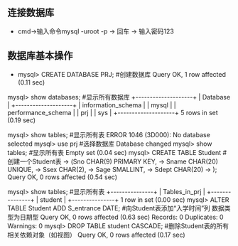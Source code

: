 ## 连接数据库
* cmd->输入命令mysql -uroot -p -> 回车 -> 输入密码123
## 数据库基本操作
* mysql> CREATE DATABASE PRJ;  #创建数据库
Query OK, 1 row affected (0.11 sec)

mysql> show databases;  #显示所有数据库
+--------------------+
| Database           |
+--------------------+
| information_schema |
| mysql              |
| performance_schema |
| prj                |
| sys                |
+--------------------+
5 rows in set (0.19 sec)

mysql> show tables;   #显示所有表
ERROR 1046 (3D000): No database selected
mysql> use prj  #选择数据库
Database changed
mysql> show tables;  #显示所有表
Empty set (0.04 sec)
mysql> CREATE TABLE Student  #创建一个Student表
    -> (Sno CHAR(9) PRIMARY KEY,
    -> Sname CHAR(20) UNIQUE,
    -> Ssex CHAR(2),
    -> Sage SMALLINT,
    -> Sdept CHAR(20)
    -> );
Query OK, 0 rows affected (0.54 sec)

mysql> show tables;  #显示所有表
+---------------+
| Tables_in_prj |
+---------------+
| student       |
+---------------+
1 row in set (0.00 sec)
mysql> ALTER TABLE Student ADD S_entrance DATE;  #向Student表添加“入学时间”列 数据类型为日期型
Query OK, 0 rows affected (0.63 sec)
Records: 0  Duplicates: 0  Warnings: 0
mysql> DROP TABLE student CASCADE;  #删除Student表的所有相关依赖对象（如视图）
Query OK, 0 rows affected (0.17 sec)
